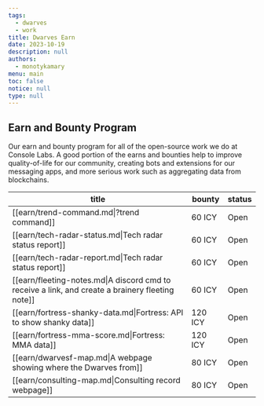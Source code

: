 ```yaml
---
tags: 
  - dwarves
  - work
title: Dwarves Earn
date: 2023-10-19
description: null
authors: 
  - monotykamary
menu: main
toc: false
notice: null
type: null
---
```

## Earn and Bounty Program

Our earn and bounty program for all of the open-source work we do at Console Labs. A good portion of the earns and bounties help to improve quality-of-life for our community, creating bots and extensions for our messaging apps, and more serious work such as aggregating data from blockchains.

| title                                                                                            | bounty  | status |
| ------------------------------------------------------------------------------------------------ | ------- | ------ |
| [[earn/trend-command.md\|?trend command]]                                                        | 60 ICY  | Open   |
| [[earn/tech-radar-status.md\|Tech radar status report]]                                          | 60 ICY  | Open   |
| [[earn/tech-radar-report.md\|Tech radar status report]]                                          | 60 ICY  | Open   |
| [[earn/fleeting-notes.md\|A discord cmd to receive a link, and create a brainery fleeting note]] | 60 ICY  | Open   |
| [[earn/fortress-shanky-data.md\|Fortress: API to show shanky data]]                              | 120 ICY | Open   |
| [[earn/fortress-mma-score.md\|Fortress: MMA data]]                                               | 120 ICY | Open   |
| [[earn/dwarvesf-map.md\|A webpage showing where the Dwarves from]]                               | 80 ICY  | Open   |
| [[earn/consulting-map.md\|Consulting record webpage]]                                            | 80 ICY  | Open   |
